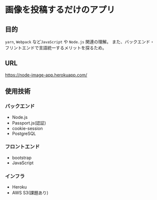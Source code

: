 # 画像を投稿するだけのアプリ

## 目的
`yarn`, `Webpack` など`JavaScript` や `Node.js` 関連の理解。
また、バックエンド・フリントエンドで言語統一するメリットを探るため。

## URL
https://node-image-app.herokuapp.com/

## 使用技術
### バックエンド
- Node.js
- Passport.js(認証)
- cookie-session
- PostgreSQL

### フロントエンド
- bootstrap
- JavaScript 

### インフラ
- Heroku
- AWS S3(課題あり)
